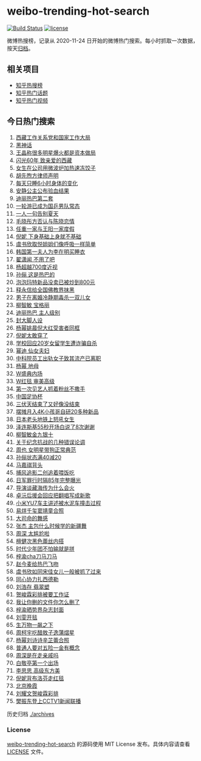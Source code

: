 # weibo-trending-hot-search

[![Build Status](https://github.com/justjavac/weibo-trending-hot-search/workflows/ci/badge.svg?branch=master)](https://github.com/justjavac/weibo-trending-hot-search/actions)
[![license](https://img.shields.io/github/license/justjavac/weibo-trending-hot-search)](https://github.com/justjavac/weibo-trending-hot-search/blob/master/LICENSE)

微博热搜榜，记录从 2020-11-24 日开始的微博热门搜索。每小时抓取一次数据，按天[归档](./archives)。

## 相关项目

- [知乎热搜榜](https://github.com/justjavac/zhihu-trending-top-search)
- [知乎热门话题](https://github.com/justjavac/zhihu-trending-hot-questions)
- [知乎热门视频](https://github.com/justjavac/zhihu-trending-hot-video)

## 今日热门搜索

<!-- BEGIN -->
<!-- 最后更新时间 Wed Aug 20 2025 05:15:25 GMT+0800 (China Standard Time) -->

1. [西藏工作关系党和国家工作大局](https://s.weibo.com//weibo?q=%23%E8%A5%BF%E8%97%8F%E5%B7%A5%E4%BD%9C%E5%85%B3%E7%B3%BB%E5%85%9A%E5%92%8C%E5%9B%BD%E5%AE%B6%E5%B7%A5%E4%BD%9C%E5%A4%A7%E5%B1%80%23&Refer=new_time)
1. [黑神话](https://s.weibo.com//weibo?q=%E9%BB%91%E7%A5%9E%E8%AF%9D&t=31&band_rank=1&Refer=top)
1. [王晶称很多明星爆火都是资本做局](https://s.weibo.com//weibo?q=%23%E7%8E%8B%E6%99%B6%E7%A7%B0%E5%BE%88%E5%A4%9A%E6%98%8E%E6%98%9F%E7%88%86%E7%81%AB%E9%83%BD%E6%98%AF%E8%B5%84%E6%9C%AC%E5%81%9A%E5%B1%80%23&t=31&band_rank=18&Refer=top)
1. [闪光60年 致亲爱的西藏](https://s.weibo.com//weibo?q=%23%E9%97%AA%E5%85%8960%E5%B9%B4%20%E8%87%B4%E4%BA%B2%E7%88%B1%E7%9A%84%E8%A5%BF%E8%97%8F%23&t=31&band_rank=3&Refer=top)
1. [女生在公司用微波炉加热速冻饺子](https://s.weibo.com//weibo?q=%23%E5%A5%B3%E7%94%9F%E5%9C%A8%E5%85%AC%E5%8F%B8%E7%94%A8%E5%BE%AE%E6%B3%A2%E7%82%89%E5%8A%A0%E7%83%AD%E9%80%9F%E5%86%BB%E9%A5%BA%E5%AD%90%23&t=31&band_rank=2&Refer=top)
1. [胡先煦方律师声明](https://s.weibo.com//weibo?q=%23%E8%83%A1%E5%85%88%E7%85%A6%E6%96%B9%E5%BE%8B%E5%B8%88%E5%A3%B0%E6%98%8E%23&t=31&band_rank=28&Refer=top)
1. [每天只睡6小时身体的变化](https://s.weibo.com//weibo?q=%E6%AF%8F%E5%A4%A9%E5%8F%AA%E7%9D%A16%E5%B0%8F%E6%97%B6%E8%BA%AB%E4%BD%93%E7%9A%84%E5%8F%98%E5%8C%96&t=31&band_rank=4&Refer=top)
1. [安静公主公布验血结果](https://s.weibo.com//weibo?q=%23%E5%AE%89%E9%9D%99%E5%85%AC%E4%B8%BB%E5%85%AC%E5%B8%83%E9%AA%8C%E8%A1%80%E7%BB%93%E6%9E%9C%23&t=31&band_rank=41&Refer=top)
1. [迪丽热巴第二套](https://s.weibo.com//weibo?q=%E8%BF%AA%E4%B8%BD%E7%83%AD%E5%B7%B4%E7%AC%AC%E4%BA%8C%E5%A5%97&t=31&band_rank=1&Refer=top)
1. [一轮游已成为国乒男队常态](https://s.weibo.com//weibo?q=%23%E4%B8%80%E8%BD%AE%E6%B8%B8%E5%B7%B2%E6%88%90%E4%B8%BA%E5%9B%BD%E4%B9%92%E7%94%B7%E9%98%9F%E5%B8%B8%E6%80%81%23&t=31&band_rank=29&Refer=top)
1. [一人一句告别夏天](https://s.weibo.com//weibo?q=%23%E4%B8%80%E4%BA%BA%E4%B8%80%E5%8F%A5%E5%91%8A%E5%88%AB%E5%A4%8F%E5%A4%A9%23&t=31&band_rank=10&Refer=top)
1. [毛晓彤方否认与陈晓恋情](https://s.weibo.com//weibo?q=%23%E6%AF%9B%E6%99%93%E5%BD%A4%E6%96%B9%E5%90%A6%E8%AE%A4%E4%B8%8E%E9%99%88%E6%99%93%E6%81%8B%E6%83%85%23&t=31&band_rank=11&Refer=top)
1. [任重一家与王阳一家度假](https://s.weibo.com//weibo?q=%E4%BB%BB%E9%87%8D%E4%B8%80%E5%AE%B6%E4%B8%8E%E7%8E%8B%E9%98%B3%E4%B8%80%E5%AE%B6%E5%BA%A6%E5%81%87&t=31&band_rank=34&Refer=top)
1. [倪妮 下身基础上身就不基础](https://s.weibo.com//weibo?q=%E5%80%AA%E5%A6%AE%20%E4%B8%8B%E8%BA%AB%E5%9F%BA%E7%A1%80%E4%B8%8A%E8%BA%AB%E5%B0%B1%E4%B8%8D%E5%9F%BA%E7%A1%80&t=31&band_rank=17&Refer=top)
1. [虞书欣取悦姐姐们像呼吸一样简单](https://s.weibo.com//weibo?q=%E8%99%9E%E4%B9%A6%E6%AC%A3%E5%8F%96%E6%82%A6%E5%A7%90%E5%A7%90%E4%BB%AC%E5%83%8F%E5%91%BC%E5%90%B8%E4%B8%80%E6%A0%B7%E7%AE%80%E5%8D%95&t=31&band_rank=14&Refer=top)
1. [韩国第一夫人为李在明买睡衣](https://s.weibo.com//weibo?q=%23%E9%9F%A9%E5%9B%BD%E7%AC%AC%E4%B8%80%E5%A4%AB%E4%BA%BA%E4%B8%BA%E6%9D%8E%E5%9C%A8%E6%98%8E%E4%B9%B0%E7%9D%A1%E8%A1%A3%23&t=31&band_rank=20&Refer=top)
1. [翟潇闻 不用了吧](https://s.weibo.com//weibo?q=%E7%BF%9F%E6%BD%87%E9%97%BB%20%E4%B8%8D%E7%94%A8%E4%BA%86%E5%90%A7&t=31&band_rank=12&Refer=top)
1. [杨超越700度近视](https://s.weibo.com//weibo?q=%E6%9D%A8%E8%B6%85%E8%B6%8A700%E5%BA%A6%E8%BF%91%E8%A7%86&t=31&band_rank=31&Refer=top)
1. [孙俪 这是热巴的](https://s.weibo.com//weibo?q=%E5%AD%99%E4%BF%AA%20%E8%BF%99%E6%98%AF%E7%83%AD%E5%B7%B4%E7%9A%84&t=31&band_rank=6&Refer=top)
1. [泡泡玛特新品没卖已被炒到800元](https://s.weibo.com//weibo?q=%23%E6%B3%A1%E6%B3%A1%E7%8E%9B%E7%89%B9%E6%96%B0%E5%93%81%E6%B2%A1%E5%8D%96%E5%B7%B2%E8%A2%AB%E7%82%92%E5%88%B0800%E5%85%83%23&t=31&band_rank=9&Refer=top)
1. [释永信给全国佛教界抹黑](https://s.weibo.com//weibo?q=%23%E9%87%8A%E6%B0%B8%E4%BF%A1%E7%BB%99%E5%85%A8%E5%9B%BD%E4%BD%9B%E6%95%99%E7%95%8C%E6%8A%B9%E9%BB%91%23&t=31&band_rank=15&Refer=top)
1. [男子在离婚冷静期毒杀一双儿女](https://s.weibo.com//weibo?q=%23%E7%94%B7%E5%AD%90%E5%9C%A8%E7%A6%BB%E5%A9%9A%E5%86%B7%E9%9D%99%E6%9C%9F%E6%AF%92%E6%9D%80%E4%B8%80%E5%8F%8C%E5%84%BF%E5%A5%B3%23&t=31&band_rank=25&Refer=top)
1. [柳智敏 宝格丽](https://s.weibo.com//weibo?q=%E6%9F%B3%E6%99%BA%E6%95%8F%20%E5%AE%9D%E6%A0%BC%E4%B8%BD&t=31&band_rank=13&Refer=top)
1. [迪丽热巴 主人级别](https://s.weibo.com//weibo?q=%E8%BF%AA%E4%B8%BD%E7%83%AD%E5%B7%B4%20%E4%B8%BB%E4%BA%BA%E7%BA%A7%E5%88%AB&t=31&band_rank=23&Refer=top)
1. [封大脚人设](https://s.weibo.com//weibo?q=%E5%B0%81%E5%A4%A7%E8%84%9A%E4%BA%BA%E8%AE%BE&t=31&band_rank=22&Refer=top)
1. [杨幂姚晨倪大红受害者同框](https://s.weibo.com//weibo?q=%E6%9D%A8%E5%B9%82%E5%A7%9A%E6%99%A8%E5%80%AA%E5%A4%A7%E7%BA%A2%E5%8F%97%E5%AE%B3%E8%80%85%E5%90%8C%E6%A1%86&t=31&band_rank=25&Refer=top)
1. [倪妮太敢穿了](https://s.weibo.com//weibo?q=%E5%80%AA%E5%A6%AE%E5%A4%AA%E6%95%A2%E7%A9%BF%E4%BA%86&t=31&band_rank=8&Refer=top)
1. [学校回应20岁女留学生遭诈骗自杀](https://s.weibo.com//weibo?q=%23%E5%AD%A6%E6%A0%A1%E5%9B%9E%E5%BA%9420%E5%B2%81%E5%A5%B3%E7%95%99%E5%AD%A6%E7%94%9F%E9%81%AD%E8%AF%88%E9%AA%97%E8%87%AA%E6%9D%80%23&t=31&band_rank=32&Refer=top)
1. [幂迪 仙女夫妇](https://s.weibo.com//weibo?q=%E5%B9%82%E8%BF%AA%20%E4%BB%99%E5%A5%B3%E5%A4%AB%E5%A6%87&t=31&band_rank=7&Refer=top)
1. [中科院员工出轨女子致其流产已离职](https://s.weibo.com//weibo?q=%23%E4%B8%AD%E7%A7%91%E9%99%A2%E5%91%98%E5%B7%A5%E5%87%BA%E8%BD%A8%E5%A5%B3%E5%AD%90%E8%87%B4%E5%85%B6%E6%B5%81%E4%BA%A7%E5%B7%B2%E7%A6%BB%E8%81%8C%23&t=31&band_rank=46&Refer=top)
1. [杨幂 地母](https://s.weibo.com//weibo?q=%E6%9D%A8%E5%B9%82%20%E5%9C%B0%E6%AF%8D&t=31&band_rank=21&Refer=top)
1. [W盛典内场](https://s.weibo.com//weibo?q=W%E7%9B%9B%E5%85%B8%E5%86%85%E5%9C%BA&t=31&band_rank=24&Refer=top)
1. [W红毯 审美高级](https://s.weibo.com//weibo?q=W%E7%BA%A2%E6%AF%AF%20%E5%AE%A1%E7%BE%8E%E9%AB%98%E7%BA%A7&t=31&band_rank=5&Refer=top)
1. [第一次见艺人抓着粉丝不撒手](https://s.weibo.com//weibo?q=%23%E7%AC%AC%E4%B8%80%E6%AC%A1%E8%A7%81%E8%89%BA%E4%BA%BA%E6%8A%93%E7%9D%80%E7%B2%89%E4%B8%9D%E4%B8%8D%E6%92%92%E6%89%8B%23&t=31&band_rank=35&Refer=top)
1. [中国足协杯](https://s.weibo.com//weibo?q=%23%E4%B8%AD%E5%9B%BD%E8%B6%B3%E5%8D%8F%E6%9D%AF%23&t=31&band_rank=33&Refer=top)
1. [三伏天结束了又好像没结束](https://s.weibo.com//weibo?q=%23%E4%B8%89%E4%BC%8F%E5%A4%A9%E7%BB%93%E6%9D%9F%E4%BA%86%E5%8F%88%E5%A5%BD%E5%83%8F%E6%B2%A1%E7%BB%93%E6%9D%9F%23&t=31&band_rank=38&Refer=top)
1. [摆摊月入4K小孩哥自研20多种新品](https://s.weibo.com//weibo?q=%23%E6%91%86%E6%91%8A%E6%9C%88%E5%85%A54K%E5%B0%8F%E5%AD%A9%E5%93%A5%E8%87%AA%E7%A0%9420%E5%A4%9A%E7%A7%8D%E6%96%B0%E5%93%81%23&t=31&band_rank=35&Refer=top)
1. [日本老头地铁上怒吼女生](https://s.weibo.com//weibo?q=%E6%97%A5%E6%9C%AC%E8%80%81%E5%A4%B4%E5%9C%B0%E9%93%81%E4%B8%8A%E6%80%92%E5%90%BC%E5%A5%B3%E7%94%9F&t=31&band_rank=45&Refer=top)
1. [泽连斯基55秒开场白说了8次谢谢](https://s.weibo.com//weibo?q=%23%E6%B3%BD%E8%BF%9E%E6%96%AF%E5%9F%BA55%E7%A7%92%E5%BC%80%E5%9C%BA%E7%99%BD%E8%AF%B4%E4%BA%868%E6%AC%A1%E8%B0%A2%E8%B0%A2%23&t=31&band_rank=38&Refer=top)
1. [柳智敏金九银十](https://s.weibo.com//weibo?q=%23%E6%9F%B3%E6%99%BA%E6%95%8F%E9%87%91%E4%B9%9D%E9%93%B6%E5%8D%81%23&t=31&band_rank=44&Refer=top)
1. [关于纪念抗战的几种错误论调](https://s.weibo.com//weibo?q=%23%E5%85%B3%E4%BA%8E%E7%BA%AA%E5%BF%B5%E6%8A%97%E6%88%98%E7%9A%84%E5%87%A0%E7%A7%8D%E9%94%99%E8%AF%AF%E8%AE%BA%E8%B0%83%23&t=31&band_rank=40&Refer=top)
1. [周也 女明星带狗正常典范](https://s.weibo.com//weibo?q=%E5%91%A8%E4%B9%9F%20%E5%A5%B3%E6%98%8E%E6%98%9F%E5%B8%A6%E7%8B%97%E6%AD%A3%E5%B8%B8%E5%85%B8%E8%8C%83&t=31&band_rank=39&Refer=top)
1. [孙俪状态满40减20](https://s.weibo.com//weibo?q=%E5%AD%99%E4%BF%AA%E7%8A%B6%E6%80%81%E6%BB%A140%E5%87%8F20&t=31&band_rank=42&Refer=top)
1. [马嘉祺背头](https://s.weibo.com//weibo?q=%E9%A9%AC%E5%98%89%E7%A5%BA%E8%83%8C%E5%A4%B4&t=31&band_rank=27&Refer=top)
1. [捕风追影二创追着喂饭吃](https://s.weibo.com//weibo?q=%E6%8D%95%E9%A3%8E%E8%BF%BD%E5%BD%B1%E4%BA%8C%E5%88%9B%E8%BF%BD%E7%9D%80%E5%96%82%E9%A5%AD%E5%90%83&t=31&band_rank=44&Refer=top)
1. [日军罪行时隔85年完整曝光](https://s.weibo.com//weibo?q=%23%E6%97%A5%E5%86%9B%E7%BD%AA%E8%A1%8C%E6%97%B6%E9%9A%9485%E5%B9%B4%E5%AE%8C%E6%95%B4%E6%9B%9D%E5%85%89%23&t=31&band_rank=33&Refer=top)
1. [导演谈藏海传为什么会火](https://s.weibo.com//weibo?q=%23%E5%AF%BC%E6%BC%94%E8%B0%88%E8%97%8F%E6%B5%B7%E4%BC%A0%E4%B8%BA%E4%BB%80%E4%B9%88%E4%BC%9A%E7%81%AB%23&t=31&band_rank=46&Refer=top)
1. [卓沅后援会回应把翻唱写成新歌](https://s.weibo.com//weibo?q=%23%E5%8D%93%E6%B2%85%E5%90%8E%E6%8F%B4%E4%BC%9A%E5%9B%9E%E5%BA%94%E6%8A%8A%E7%BF%BB%E5%94%B1%E5%86%99%E6%88%90%E6%96%B0%E6%AD%8C%23&t=31&band_rank=40&Refer=top)
1. [小米YU7车主讲述被水泥车撞击过程](https://s.weibo.com//weibo?q=%23%E5%B0%8F%E7%B1%B3YU7%E8%BD%A6%E4%B8%BB%E8%AE%B2%E8%BF%B0%E8%A2%AB%E6%B0%B4%E6%B3%A5%E8%BD%A6%E6%92%9E%E5%87%BB%E8%BF%87%E7%A8%8B%23&t=31&band_rank=17&Refer=top)
1. [易烊千玺窦靖童合照](https://s.weibo.com//weibo?q=%23%E6%98%93%E7%83%8A%E5%8D%83%E7%8E%BA%E7%AA%A6%E9%9D%96%E7%AB%A5%E5%90%88%E7%85%A7%23&t=31&band_rank=30&Refer=top)
1. [大司命的舞感](https://s.weibo.com//weibo?q=%E5%A4%A7%E5%8F%B8%E5%91%BD%E7%9A%84%E8%88%9E%E6%84%9F&t=31&band_rank=50&Refer=top)
1. [张杰 主包什么时候学的新疆舞](https://s.weibo.com//weibo?q=%E5%BC%A0%E6%9D%B0%20%E4%B8%BB%E5%8C%85%E4%BB%80%E4%B9%88%E6%97%B6%E5%80%99%E5%AD%A6%E7%9A%84%E6%96%B0%E7%96%86%E8%88%9E&t=31&band_rank=36&Refer=top)
1. [周深 太尴尬啦](https://s.weibo.com//weibo?q=%E5%91%A8%E6%B7%B1%20%E5%A4%AA%E5%B0%B4%E5%B0%AC%E5%95%A6&t=31&band_rank=26&Refer=top)
1. [檀健次黑色蕾丝内搭](https://s.weibo.com//weibo?q=%23%E6%AA%80%E5%81%A5%E6%AC%A1%E9%BB%91%E8%89%B2%E8%95%BE%E4%B8%9D%E5%86%85%E6%90%AD%23&t=31&band_rank=43&Refer=top)
1. [时代少年团不怕输就是拼](https://s.weibo.com//weibo?q=%E6%97%B6%E4%BB%A3%E5%B0%91%E5%B9%B4%E5%9B%A2%E4%B8%8D%E6%80%95%E8%BE%93%E5%B0%B1%E6%98%AF%E6%8B%BC&t=31&band_rank=41&Refer=top)
1. [梓渝cha刀马刀马](https://s.weibo.com//weibo?q=%23%E6%A2%93%E6%B8%9Dcha%E5%88%80%E9%A9%AC%E5%88%80%E9%A9%AC%23&t=31&band_rank=42&Refer=top)
1. [赵今麦给热巴飞吻](https://s.weibo.com//weibo?q=%E8%B5%B5%E4%BB%8A%E9%BA%A6%E7%BB%99%E7%83%AD%E5%B7%B4%E9%A3%9E%E5%90%BB&t=31&band_rank=18&Refer=top)
1. [虞书欣如同宋佳女儿一般被抓了过来](https://s.weibo.com//weibo?q=%E8%99%9E%E4%B9%A6%E6%AC%A3%E5%A6%82%E5%90%8C%E5%AE%8B%E4%BD%B3%E5%A5%B3%E5%84%BF%E4%B8%80%E8%88%AC%E8%A2%AB%E6%8A%93%E4%BA%86%E8%BF%87%E6%9D%A5&t=31&band_rank=30&Refer=top)
1. [同心协力扎西德勒](https://s.weibo.com//weibo?q=%23%E5%90%8C%E5%BF%83%E5%8D%8F%E5%8A%9B%E6%89%8E%E8%A5%BF%E5%BE%B7%E5%8B%92%23&t=31&band_rank=35&Refer=top)
1. [刘浩存 翡翠塑](https://s.weibo.com//weibo?q=%E5%88%98%E6%B5%A9%E5%AD%98%20%E7%BF%A1%E7%BF%A0%E5%A1%91&t=31&band_rank=37&Refer=top)
1. [贺峻霖彩排被要工作证](https://s.weibo.com//weibo?q=%23%E8%B4%BA%E5%B3%BB%E9%9C%96%E5%BD%A9%E6%8E%92%E8%A2%AB%E8%A6%81%E5%B7%A5%E4%BD%9C%E8%AF%81%23&t=31&band_rank=31&Refer=top)
1. [我让你删的文件你怎么删了](https://s.weibo.com//weibo?q=%E6%88%91%E8%AE%A9%E4%BD%A0%E5%88%A0%E7%9A%84%E6%96%87%E4%BB%B6%E4%BD%A0%E6%80%8E%E4%B9%88%E5%88%A0%E4%BA%86&t=31&band_rank=19&Refer=top)
1. [梓渝晒势界杂志封面](https://s.weibo.com//weibo?q=%23%E6%A2%93%E6%B8%9D%E6%99%92%E5%8A%BF%E7%95%8C%E6%9D%82%E5%BF%97%E5%B0%81%E9%9D%A2%23&t=31&band_rank=46&Refer=top)
1. [刘雯开毯](https://s.weibo.com//weibo?q=%E5%88%98%E9%9B%AF%E5%BC%80%E6%AF%AF&t=31&band_rank=36&Refer=top)
1. [生万物一飙之下](https://s.weibo.com//weibo?q=%23%E7%94%9F%E4%B8%87%E7%89%A9%E4%B8%80%E9%A3%99%E4%B9%8B%E4%B8%8B%23&t=31&band_rank=16&Refer=top)
1. [周柯宇吃醋敖子逸蒲熠星](https://s.weibo.com//weibo?q=%E5%91%A8%E6%9F%AF%E5%AE%87%E5%90%83%E9%86%8B%E6%95%96%E5%AD%90%E9%80%B8%E8%92%B2%E7%86%A0%E6%98%9F&t=31&band_rank=42&Refer=top)
1. [杨幂刘诗诗辛芷蕾合照](https://s.weibo.com//weibo?q=%23%E6%9D%A8%E5%B9%82%E5%88%98%E8%AF%97%E8%AF%97%E8%BE%9B%E8%8A%B7%E8%95%BE%E5%90%88%E7%85%A7%23&t=31&band_rank=35&Refer=top)
1. [普通人要对五险一金有概念](https://s.weibo.com//weibo?q=%E6%99%AE%E9%80%9A%E4%BA%BA%E8%A6%81%E5%AF%B9%E4%BA%94%E9%99%A9%E4%B8%80%E9%87%91%E6%9C%89%E6%A6%82%E5%BF%B5&t=31&band_rank=49&Refer=top)
1. [周深是在走亲戚吗](https://s.weibo.com//weibo?q=%E5%91%A8%E6%B7%B1%E6%98%AF%E5%9C%A8%E8%B5%B0%E4%BA%B2%E6%88%9A%E5%90%97&t=31&band_rank=43&Refer=top)
1. [白敬亭第一个出场](https://s.weibo.com//weibo?q=%E7%99%BD%E6%95%AC%E4%BA%AD%E7%AC%AC%E4%B8%80%E4%B8%AA%E5%87%BA%E5%9C%BA&t=31&band_rank=50&Refer=top)
1. [李思思 高级东方美](https://s.weibo.com//weibo?q=%E6%9D%8E%E6%80%9D%E6%80%9D%20%E9%AB%98%E7%BA%A7%E4%B8%9C%E6%96%B9%E7%BE%8E&t=31&band_rank=32&Refer=top)
1. [倪妮背布洛芬走红毯](https://s.weibo.com//weibo?q=%E5%80%AA%E5%A6%AE%E8%83%8C%E5%B8%83%E6%B4%9B%E8%8A%AC%E8%B5%B0%E7%BA%A2%E6%AF%AF&t=31&band_rank=44&Refer=top)
1. [北京晚霞](https://s.weibo.com//weibo?q=%23%E5%8C%97%E4%BA%AC%E6%99%9A%E9%9C%9E%23&t=31&band_rank=47&Refer=top)
1. [刘耀文贺峻霖彩排](https://s.weibo.com//weibo?q=%E5%88%98%E8%80%80%E6%96%87%E8%B4%BA%E5%B3%BB%E9%9C%96%E5%BD%A9%E6%8E%92&t=31&band_rank=48&Refer=top)
1. [樊振东登上CCTV1新闻联播](https://s.weibo.com//weibo?q=%E6%A8%8A%E6%8C%AF%E4%B8%9C%E7%99%BB%E4%B8%8ACCTV1%E6%96%B0%E9%97%BB%E8%81%94%E6%92%AD&t=31&band_rank=50&Refer=top)

<!-- END -->

历史归档 [./archives](./archives)

### License

[weibo-trending-hot-search](https://github.com/justjavac/weibo-trending-hot-search) 的源码使用 MIT License
发布。具体内容请查看 [LICENSE](./LICENSE) 文件。

